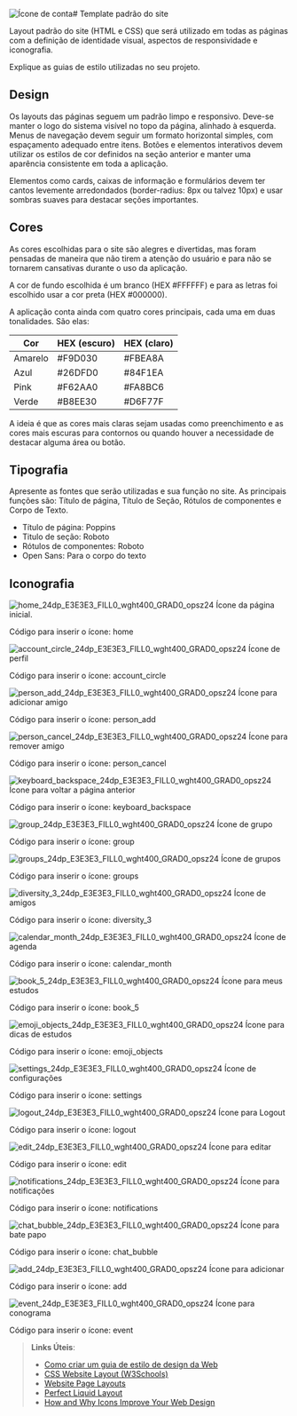 ![Ícone de conta](https://github.com/user-attachments/assets/def692cc-1df7-4334-a355-342bfa6c4f54)# Template padrão do site

Layout padrão do site (HTML e CSS) que será utilizado em todas as páginas com a definição de identidade visual, aspectos de responsividade e iconografia.

Explique as guias de estilo utilizadas no seu projeto.

## Design

Os layouts das páginas seguem um padrão limpo e responsivo. Deve-se manter o logo do sistema visível no topo da página, alinhado à esquerda. Menus de navegação devem seguir um formato horizontal simples, com espaçamento adequado entre itens. Botões e elementos interativos devem utilizar os estilos de cor definidos na seção anterior e manter uma aparência consistente em toda a aplicação.

Elementos como cards, caixas de informação e formulários devem ter cantos levemente arredondados (border-radius: 8px ou talvez 10px) e usar sombras suaves para destacar seções importantes.


## Cores

As cores escolhidas para o site são alegres e divertidas, mas foram pensadas de maneira que não tirem a atenção do usuário e para não se tornarem cansativas durante o uso da aplicação.

A cor de fundo escolhida é um branco (HEX #FFFFFF) e para as letras foi escolhido usar a cor preta (HEX #000000).

A aplicação conta ainda com quatro cores principais, cada uma em duas tonalidades. São elas:

| Cor | HEX (escuro) | HEX (claro) |
| ------- | ------- | ---- |
| Amarelo | #F9D030 | #FBEA8A |
| Azul | #26DFD0 | #84F1EA |
| Pink | #F62AA0 | #FA8BC6 |
| Verde | #B8EE30 | #D6F77F |
 
A ideia é que as cores mais claras sejam usadas como preenchimento e as cores mais escuras para contornos ou quando houver a necessidade de destacar alguma área ou botão.

## Tipografia

Apresente as fontes que serão utilizadas e sua função no site. As principais funções são: Título de página, Título de Seção, Rótulos de componentes e Corpo de Texto.

- Título de página:  Poppins 
- Titulo de seção:  Roboto 
- Rótulos de componentes: Roboto 
- Open Sans:   Para o corpo do texto   

## Iconografia

![home_24dp_E3E3E3_FILL0_wght400_GRAD0_opsz24](https://github.com/user-attachments/assets/af259b05-bb66-4543-a43f-b18172a764ff)
Ícone da página inicial.

Código para inserir o ícone: <span class="material-symbols-outlined">
home
</span>

![account_circle_24dp_E3E3E3_FILL0_wght400_GRAD0_opsz24](https://github.com/user-attachments/assets/028e27c3-a15c-4847-a208-01980c8c1e60) Ícone de perfil

Código para inserir o ícone: <span class="material-symbols-outlined">
account_circle
</span>

![person_add_24dp_E3E3E3_FILL0_wght400_GRAD0_opsz24](https://github.com/user-attachments/assets/8ede900c-2f5e-49f5-8613-0244c9f90a64) Ícone para adicionar amigo

Código para inserir o ícone: <span class="material-symbols-outlined">
person_add
</span>

![person_cancel_24dp_E3E3E3_FILL0_wght400_GRAD0_opsz24](https://github.com/user-attachments/assets/de66753b-6fc3-446c-b4f6-6187be063155) Ícone para remover amigo

Código para inserir o ícone: <span class="material-symbols-outlined">
person_cancel
</span>

![keyboard_backspace_24dp_E3E3E3_FILL0_wght400_GRAD0_opsz24](https://github.com/user-attachments/assets/46ce8896-0d62-4ee6-842f-dbfa2ac652f8) Ícone para voltar a página anterior

Código para inserir o ícone: <span class="material-symbols-outlined">
keyboard_backspace
</span>

![group_24dp_E3E3E3_FILL0_wght400_GRAD0_opsz24](https://github.com/user-attachments/assets/9ad50e00-d8a1-4009-8fd1-ff93665dabd4) Ícone de grupo

Código para inserir o ícone: <span class="material-symbols-outlined">
group
</span>

![groups_24dp_E3E3E3_FILL0_wght400_GRAD0_opsz24](https://github.com/user-attachments/assets/864ee4cd-cdec-454d-9157-967db11e52a2) Ícone de grupos

Código para inserir o ícone: <span class="material-symbols-outlined">
groups
</span>

![diversity_3_24dp_E3E3E3_FILL0_wght400_GRAD0_opsz24](https://github.com/user-attachments/assets/d42c382d-2aa7-4742-b639-ab1e48a1432c) Ícone de amigos

Código para inserir o ícone: <span class="material-symbols-outlined">
diversity_3
</span>

![calendar_month_24dp_E3E3E3_FILL0_wght400_GRAD0_opsz24](https://github.com/user-attachments/assets/1b032a25-6990-41b4-89a7-3389a49d4797) Ícone de agenda

Código para inserir o ícone: <span class="material-symbols-outlined">
calendar_month
</span>

![book_5_24dp_E3E3E3_FILL0_wght400_GRAD0_opsz24](https://github.com/user-attachments/assets/f47f8445-e551-49b6-8bf3-e5a47cd3bf42) Ícone para meus estudos

Código para inserir o ícone: <span class="material-symbols-outlined">
book_5
</span>

![emoji_objects_24dp_E3E3E3_FILL0_wght400_GRAD0_opsz24](https://github.com/user-attachments/assets/fbe79e43-e001-4b30-bba4-5c0006429945) Ícone para dicas de estudos

Código para inserir o ícone: <span class="material-symbols-outlined">
emoji_objects
</span>

![settings_24dp_E3E3E3_FILL0_wght400_GRAD0_opsz24](https://github.com/user-attachments/assets/2096a62f-fabd-4400-a07b-b9b5357d0d53) Ícone de configurações

Código para inserir o ícone: <span class="material-symbols-outlined">
settings
</span>

![logout_24dp_E3E3E3_FILL0_wght400_GRAD0_opsz24](https://github.com/user-attachments/assets/31df298e-0ea2-4793-a7e2-b1383f1c65ca) Ícone para Logout

Código para inserir o ícone: <span class="material-symbols-outlined">
logout
</span>

![edit_24dp_E3E3E3_FILL0_wght400_GRAD0_opsz24](https://github.com/user-attachments/assets/93f712cb-7287-494b-9e26-a722aee7bcb9) Ícone para editar

Código para inserir o ícone: <span class="material-symbols-outlined">
edit
</span>

![notifications_24dp_E3E3E3_FILL0_wght400_GRAD0_opsz24](https://github.com/user-attachments/assets/45957403-7155-44db-a511-0f547ea6f62c) Ícone para notificações

Código para inserir o ícone: <span class="material-symbols-outlined">
notifications
</span>

![chat_bubble_24dp_E3E3E3_FILL0_wght400_GRAD0_opsz24](https://github.com/user-attachments/assets/2539b1fa-92db-4696-9620-5ef52944e538) Ícone para bate papo

Código para inserir o ícone: <span class="material-symbols-outlined">
chat_bubble
</span>

![add_24dp_E3E3E3_FILL0_wght400_GRAD0_opsz24](https://github.com/user-attachments/assets/6cbc1cdc-0d8b-446b-bcc0-e83cb4bf74bf) Ícone para adicionar

Código para inserir o ícone: <span class="material-symbols-outlined">
add
</span>

![event_24dp_E3E3E3_FILL0_wght400_GRAD0_opsz24](https://github.com/user-attachments/assets/3c3b3f89-6225-4083-96e5-df6b294b8655) Ícone para conograma

Código para inserir o ícone: <span class="material-symbols-outlined">
event
</span>



> **Links Úteis**:
>
> -  [Como criar um guia de estilo de design da Web](https://edrodrigues.com.br/blog/como-criar-um-guia-de-estilo-de-design-da-web/#)
> - [CSS Website Layout (W3Schools)](https://www.w3schools.com/css/css_website_layout.asp)
> - [Website Page Layouts](http://www.cellbiol.com/bioinformatics_web_development/chapter-3-your-first-web-page-learning-html-and-css/website-page-layouts/)
> - [Perfect Liquid Layout](https://matthewjamestaylor.com/perfect-liquid-layouts)
> - [How and Why Icons Improve Your Web Design](https://usabilla.com/blog/how-and-why-icons-improve-you-web-design/)
